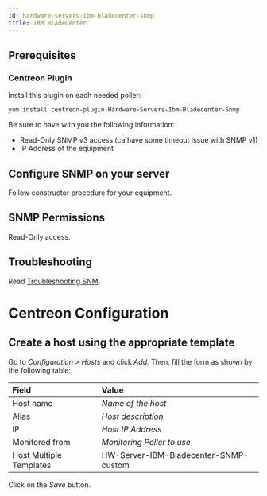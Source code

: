 ```yaml
---
id: hardware-servers-ibm-bladecenter-snmp
title: IBM BladeCenter
---
```


## Prerequisites

### Centreon Plugin

Install this plugin on each needed poller:

``` shell
yum install centreon-plugin-Hardware-Servers-Ibm-Bladecenter-Snmp
```

Be sure to have with you the following information:

  - Read-Only SNMP v3 access (ca have some timeout issue with SNMP v1)
  - IP Address of the equipment

## Configure SNMP on your server

Follow constructor procedure for your equipment.

## SNMP Permissions

Read-Only access.

## Troubleshooting

Read [Troubleshooting
SNM](../getting-started/how-to-guides/troubleshooting-plugins.md/#troubleshooting-snmp).

# Centreon Configuration

## Create a host using the appropriate template

Go to *Configuration \> Hosts* and click *Add*. Then, fill the form as shown by
the following table:

| Field                                | Value                                 |
| :----------------------------------- | :------------------------------------ |
| Host name                            | *Name of the host*                    |
| Alias                                | *Host description*                    |
| IP                                   | *Host IP Address*                     |
| Monitored from                       | *Monitoring Poller to use*            |
| Host Multiple Templates              | HW-Server-IBM-Bladecenter-SNMP-custom |

Click on the *Save* button.
